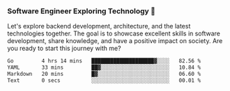 ### Software Engineer Exploring Technology 🚀 

Let's explore backend development, architecture, and the latest technologies together. The goal is to showcase excellent skills in software development, share knowledge, and have a positive impact on society. Are you ready to start this journey with me?

<!--START_SECTION:waka-->

```txt
Go         4 hrs 14 mins   ████████████████████▓░░░░   82.56 %
YAML       33 mins         ██▓░░░░░░░░░░░░░░░░░░░░░░   10.84 %
Markdown   20 mins         █▓░░░░░░░░░░░░░░░░░░░░░░░   06.60 %
Text       0 secs          ░░░░░░░░░░░░░░░░░░░░░░░░░   00.01 %
```

<!--END_SECTION:waka-->

